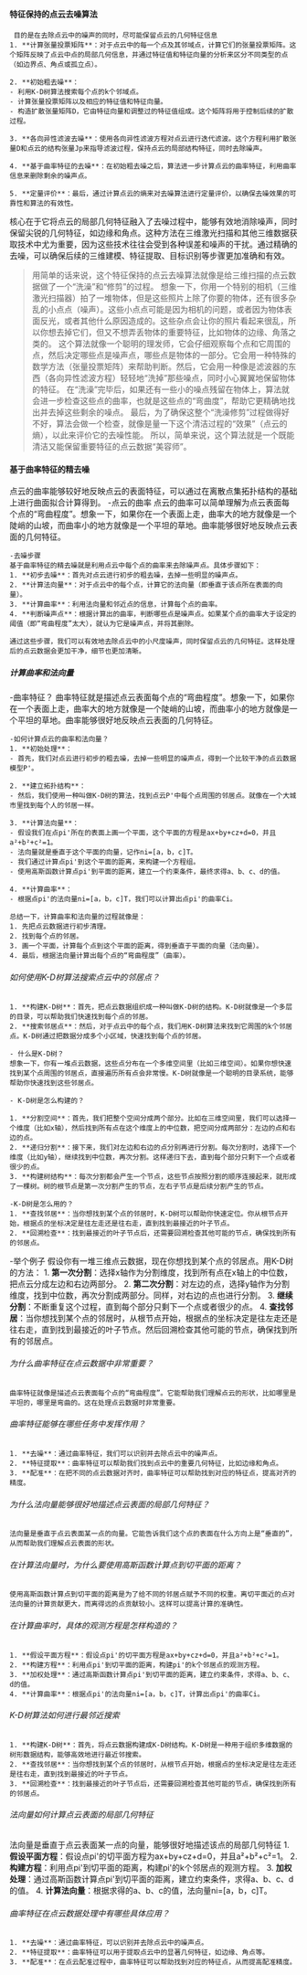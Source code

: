 #### 特征保持的点云去噪算法
     目的是在去除点云中的噪声的同时，尽可能保留点云的几何特征信息
    1. **计算张量投票矩阵**：对于点云中的每一个点及其邻域点，计算它们的张量投票矩阵。这个矩阵反映了点云中点的局部几何信息，并通过特征值和特征向量的分析来区分不同类型的点（如边界点、角点或孤立点）。

    2. **初始粗去噪**：
    - 利用K-D树算法搜索每个点的k个邻域点。
    - 计算张量投票矩阵以及相应的特征值和特征向量。
    - 构造扩散张量矩阵D，它由特征向量和调整过的特征值组成。这个矩阵将用于控制后续的扩散过程。

    3. **各向异性滤波去噪**：使用各向异性滤波方程对点云进行迭代滤波。这个方程利用扩散张量D和点云的结构张量Jp来指导滤波过程，保持点云的局部结构特征，同时去除噪声。

    4. **基于曲率特征的去噪**：在初始粗去噪之后，算法进一步计算点云的曲率特征，利用曲率信息来删除剩余的噪声点。

    5. **定量评价**：最后，通过计算点云的熵来对去噪算法进行定量评价，以确保去噪效果的可靠性和算法的有效性。
   核心在于它将点云的局部几何特征融入了去噪过程中，能够有效地消除噪声，同时保留尖锐的几何特征，如边缘和角点。这种方法在三维激光扫描和其他三维数据获取技术中尤为重要，因为这些技术往往会受到各种误差和噪声的干扰。通过精确的去噪，可以确保后续的三维建模、特征提取、目标识别等步骤更加准确和有效。
   
   >用简单的话来说，这个特征保持的点云去噪算法就像是给三维扫描的点云数据做了一个“洗澡”和“修剪”的过程。
    想象一下，你用一个特别的相机（三维激光扫描器）拍了一堆物体，但是这些照片上除了你要的物体，还有很多杂乱的小点点（噪声）。这些小点点可能是因为相机的问题，或者因为物体表面反光，或者其他什么原因造成的。这些杂点会让你的照片看起来很乱，所以你想去掉它们，但又不想弄丢物体的重要特征，比如物体的边缘、角落之类的。
    这个算法就像一个聪明的理发师，它会仔细观察每个点和它周围的点，然后决定哪些点是噪声点，哪些点是物体的一部分。它会用一种特殊的数学方法（张量投票矩阵）来帮助判断。然后，它会用一种像是滤波器的东西（各向异性滤波方程）轻轻地“洗掉”那些噪点，同时小心翼翼地保留物体的特征。
    在“洗澡”完毕后，如果还有一些小的噪点残留在物体上，算法就会进一步检查这些点的曲率，也就是这些点的“弯曲度”，帮助它更精确地找出并去掉这些剩余的噪点。
    最后，为了确保这整个“洗澡修剪”过程做得好不好，算法会做一个检查，就像是量一下这个清洁过程的“效果”（点云的熵），以此来评价它的去噪性能。
    所以，简单来说，这个算法就是一个既能清洁又能保留重要特征的点云数据“美容师”。


#### 基于曲率特征的精去噪
  点云的曲率能够较好地反映点云的表面特征，可以通过在离散点集拓扑结构的基础上进行曲面拟合计算得到。
  -点云的曲率
    点云的曲率可以简单理解为点云表面每个点的“弯曲程度”。想象一下，如果你在一个表面上走，曲率大的地方就像是一个陡峭的山坡，而曲率小的地方就像是一个平坦的草地。曲率能够很好地反映点云表面的几何特征。

    -去噪步骤
    基于曲率特征的精去噪就是利用点云中每个点的曲率来去除噪声点。具体步骤如下：
    1. **初步去噪**：首先对点云进行初步的粗去噪，去掉一些明显的噪声点。
    2. **计算法向量**：对于点云中的每个点，计算它的法向量（即垂直于该点所在表面的向量）。
    3. **计算曲率**：利用法向量和邻近点的信息，计算每个点的曲率。
    4. **判断噪声点**：根据计算出的曲率，判断哪些点是噪声点。如果某个点的曲率大于设定的阈值（即“弯曲程度”太大），就认为它是噪声点，并将其删除。

    通过这些步骤，我们可以有效地去除点云中的小尺度噪声，同时保留点云的几何特征。这样处理后的点云数据会更加干净，细节也更加清晰。  


##### 计算曲率和法向量
   -曲率特征？
    曲率特征就是描述点云表面每个点的“弯曲程度”。想象一下，如果你在一个表面上走，曲率大的地方就像是一个陡峭的山坡，而曲率小的地方就像是一个平坦的草地。曲率能够很好地反映点云表面的几何特征。

    -如何计算点云的曲率和法向量？
    1. **初始处理**：
    - 首先，我们对点云进行初步的粗去噪，去掉一些明显的噪声点，得到一个比较干净的点云数据模型P'。

    2. **建立拓扑结构**：
    - 然后，我们使用一种叫做K-D树的算法，找到点云P'中每个点周围的邻居点。就像在一个大城市里找到每个人的邻居一样。

    3. **计算法向量**：
    - 假设我们在点pi'所在的表面上画一个平面，这个平面的方程是ax+by+cz+d=0，并且a²+b²+c²=1。
    - 法向量就是垂直于这个平面的向量，记作ni=[a，b，c]T。
    - 我们通过计算点pi'到这个平面的距离，来构建一个方程组。
    - 使用高斯函数计算点pi'到平面的距离，建立一个约束条件，最终求得a、b、c、d的值。

    4. **计算曲率**：
    - 根据点pi'的法向量ni=[a，b，c]T，我们可以计算出点pi'的曲率Ci。

    总结一下，计算曲率和法向量的过程就像是：
    1. 先把点云数据进行初步清理。
    2. 找到每个点的邻居。
    3. 画一个平面，计算每个点到这个平面的距离，得到垂直于平面的向量（法向量）。
    4. 最后，根据法向量计算出每个点的“弯曲程度”（曲率）。



###### 如何使用K-D树算法搜索点云中的邻居点？
    1. **构建K-D树**：首先，把点云数据组织成一种叫做K-D树的结构。K-D树就像是一个多层的目录，可以帮助我们快速找到每个点的邻居。
    2. **搜索邻居点**：然后，对于点云中的每个点，我们用K-D树算法来找到它周围的k个邻居点。K-D树通过把数据分成多个小区域，快速找到每个点的邻居。

    - 什么是K-D树？
    想象一下，你有一堆点云数据，这些点分布在一个多维空间里（比如三维空间）。如果你想快速找到某个点周围的邻居点，直接遍历所有点会非常慢。K-D树就像是一个聪明的目录系统，能够帮助你快速找到这些邻居点。

    - K-D树是怎么构建的？

    1. **分割空间**：首先，我们把整个空间分成两个部分。比如在三维空间里，我们可以选择一个维度（比如x轴），然后找到所有点在这个维度上的中位数，把空间分成两部分：左边的点和右边的点。
    2. **递归分割**：接下来，我们对左边和右边的点分别再进行分割。每次分割时，选择下一个维度（比如y轴），继续找到中位数，再次分割。这样递归下去，直到每个部分只剩下一个点或者很少的点。
    3. **构建树结构**：每次分割都会产生一个节点，这些节点按照分割的顺序连接起来，就形成了一棵树。树的根节点是第一次分割产生的节点，左右子节点是后续分割产生的节点。

    -K-D树是怎么用的？
    1. **查找邻居**：当你想找到某个点的邻居时，K-D树可以帮助你快速定位。你从根节点开始，根据点的坐标决定是往左走还是往右走，直到找到最接近的叶子节点。
    2. **回溯检查**：找到最接近的叶子节点后，还需要回溯检查其他可能的节点，确保找到所有的邻居点。

   -举个例子
   假设你有一堆三维点云数据，现在你想找到某个点的邻居点。用K-D树的方法：
    1. **第一次分割**：选择x轴作为分割维度，找到所有点在x轴上的中位数，把点云分成左边和右边两部分。
    2. **第二次分割**：对左边的点，选择y轴作为分割维度，找到中位数，再次分割成两部分。同样，对右边的点也进行分割。
    3. **继续分割**：不断重复这个过程，直到每个部分只剩下一个点或者很少的点。
    4. **查找邻居**：当你想找到某个点的邻居时，从根节点开始，根据点的坐标决定是往左走还是往右走，直到找到最接近的叶子节点。然后回溯检查其他可能的节点，确保找到所有的邻居点。


###### 为什么曲率特征在点云数据中非常重要？
    曲率特征就像是描述点云表面每个点的“弯曲程度”。它能帮助我们理解点云的形状，比如哪里是平坦的，哪里是弯曲的。这在处理点云数据时非常重要。

###### 曲率特征能够在哪些任务中发挥作用？
    1. **去噪**：通过曲率特征，我们可以识别并去除点云中的噪声点。
    2. **特征提取**：曲率特征可以帮助我们找到点云中的重要几何特征，比如边缘和角点。
    3. **配准**：在把不同的点云数据对齐时，曲率特征可以帮助找到对应的特征点，提高对齐的精度。

###### 为什么法向量能够很好地描述点云表面的局部几何特征？
    法向量是垂直于点云表面某一点的向量。它能告诉我们这个点的表面在什么方向上是“垂直的”，从而帮助我们理解点云表面的形状。

###### 在计算法向量时，为什么要使用高斯函数计算点到切平面的距离？
    使用高斯函数计算点到切平面的距离是为了给不同的邻居点赋予不同的权重。离切平面近的点对法向量的计算贡献更大，而离得远的点贡献较小。这样可以提高计算的准确性。

###### 在计算曲率时，具体的观测方程是怎样构造的？
    1. **假设平面方程**：假设点pi'的切平面方程是ax+by+cz+d=0，并且a²+b²+c²=1。
    2. **构建方程**：利用点pi'到切平面的距离，构建pi'的k个邻居点的观测方程。
    3. **加权处理**：通过高斯函数计算点pi'到切平面的距离，建立约束条件，求得a、b、c、d的值。
    4. **计算曲率**：根据点pi'的法向量ni=[a，b，c]T，计算出点pi'的曲率Ci。


###### K-D树算法如何进行最邻近搜索
    1. **构建K-D树**：首先，将点云数据构建成K-D树结构。K-D树是一种用于组织多维数据的树形数据结构，能够高效地进行最近邻搜索。
    2. **查找邻居**：当你想找到某个点的邻居时，从根节点开始，根据点的坐标决定是往左走还是往右走，直到找到最接近的叶子节点。
    3. **回溯检查**：找到最接近的叶子节点后，还需要回溯检查其他可能的节点，确保找到所有的邻居点。

###### 法向量如何计算点云表面的局部几何特征
   法向量是垂直于点云表面某一点的向量，能够很好地描述该点的局部几何特征
    1. **假设平面方程**：假设点pi'的切平面方程为ax+by+cz+d=0，并且a²+b²+c²=1。
    2. **构建方程**：利用点pi'到切平面的距离，构建pi'的k个邻居点的观测方程。
    3. **加权处理**：通过高斯函数计算点pi'到切平面的距离，建立约束条件，求得a、b、c、d的值。
    4. **计算法向量**：根据求得的a、b、c的值，法向量ni=[a，b，c]T。

###### 曲率特征在点云数据处理中有哪些具体应用？
    1. **去噪**：通过曲率特征，可以识别并去除点云中的噪声点。
    2. **特征提取**：曲率特征可以用于提取点云中的显著几何特征，如边缘、角点等。
    3. **配准**：在点云配准过程中，曲率特征可以帮助找到对应的特征点，从而提高配准精度。







